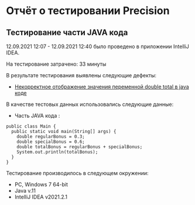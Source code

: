 # Отчёт о тестировании Precision

## Тестирование части JAVA кода 

12.09.2021 12:07 - 12.09.2021 12:40 было проведено в приложении IntelliJ IDEA.

На тестирование затрачено: 33 минуты

В результате тестирования выявлены следующие дефекты:
* [Некорректное отображение значения переменной double total в java коде](https://github.com/AzNavyr/Java-2.2-Precision/issues/1#issue-994715359)


В качестве тестовых данных использовались следующие данные:

* Часть JAVA кода :
```
public class Main {
  public static void main(String[] args) {
    double regularBonus = 0.3;
    double specialBonus = 0.6;
    double totalBonus = regularBonus + specialBonus;
    System.out.println(totalBonus);
  }
}
```


Тестирование производилось в следующем окружении:
* PC, Windows 7 64-bit
* Java v.11
* IntelliJ IDEA v2021.2.1